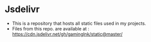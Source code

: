 # Jsdelivr
- This is a repository that hosts all static files used in my projects.
- Files from this repo. are available at : https://cdn.jsdelivr.net/gh/gaminglnk/static@master/
